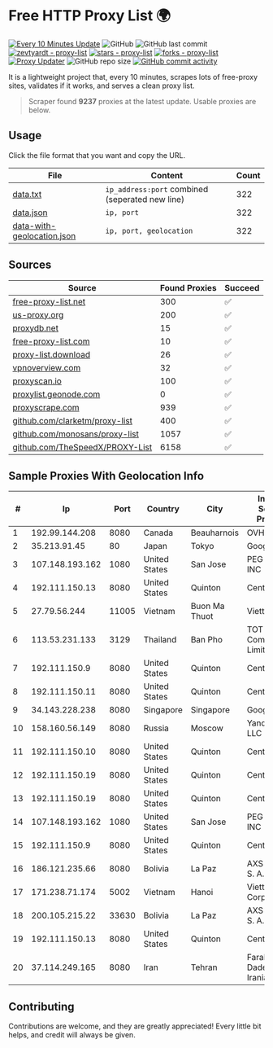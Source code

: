 
# Free HTTP Proxy List 🌍

[![Every 10 Minutes Update](https://github.com/mertguvencli/http-proxy-list/actions/workflows/main.yml/badge.svg?branch=main)](https://github.com/mertguvencli/http-proxy-list/actions/workflows/main.yml)
![GitHub](https://img.shields.io/github/license/mertguvencli/http-proxy-list)
![GitHub last commit](https://img.shields.io/github/last-commit/mertguvencli/http-proxy-list)
[![zevtyardt - proxy-list](https://img.shields.io/static/v1?label=zevtyardt&message=proxy-list&color=blue&logo=github)](https://github.com/zevtyardt/proxy-list "Go to GitHub repo")
[![stars - proxy-list](https://img.shields.io/github/stars/zevtyardt/proxy-list?style=social)](https://github.com/zevtyardt/proxy-list)
[![forks - proxy-list](https://img.shields.io/github/forks/zevtyardt/proxy-list?style=social)](https://github.com/zevtyardt/proxy-list)
[![Proxy Updater](https://github.com/zevtyardt/proxy-list/workflows/Proxy%20Updater/badge.svg)](https://github.com/zevtyardt/proxy-list/actions?query=workflow:"Proxy+Updater")
![GitHub repo size](https://img.shields.io/github/repo-size/zevtyardt/proxy-list)
[![GitHub commit activity](https://img.shields.io/github/commit-activity/m/zevtyardt/proxy-list?logo=commits)](https://github.com/zevtyardt/proxy-list/commits/main)

It is a lightweight project that, every 10 minutes, scrapes lots of free-proxy sites, validates if it works, and serves a clean proxy list.

> Scraper found **9237** proxies at the latest update. Usable proxies are below.

## Usage

Click the file format that you want and copy the URL.

|File|Content|Count|
|----|-------|-----|
|[data.txt](https://raw.githubusercontent.com/mertguvencli/http-proxy-list/main/proxy-list/data.txt)|`ip_address:port` combined (seperated new line)|322|
|[data.json](https://raw.githubusercontent.com/mertguvencli/http-proxy-list/main/proxy-list/data.json)|`ip, port`|322|
|[data-with-geolocation.json](https://raw.githubusercontent.com/mertguvencli/http-proxy-list/main/proxy-list/data-with-geolocation.json)|`ip, port, geolocation`|322|

## Sources

|Source|Found Proxies|Succeed|
|------|-------------|-------|
|[free-proxy-list.net](https://free-proxy-list.net)|300|✅|
|[us-proxy.org](https://www.us-proxy.org)|200|✅|
|[proxydb.net](http://proxydb.net)|15|✅|
|[free-proxy-list.com](https://free-proxy-list.com/?page=&port=&type%5B%5D=http&type%5B%5D=https&up_time=0&search=Search)|10|✅|
|[proxy-list.download](https://www.proxy-list.download/HTTP)|26|✅|
|[vpnoverview.com](https://vpnoverview.com/privacy/anonymous-browsing/free-proxy-servers)|32|✅|
|[proxyscan.io](https://www.proxyscan.io)|100|✅|
|[proxylist.geonode.com](https://proxylist.geonode.com/api/proxy-list?limit=300&page=1&sort_by=lastChecked&sort_type=desc&protocols=http,https)|0|✅|
|[proxyscrape.com](https://api.proxyscrape.com/v2/?request=displayproxies&protocol=http&timeout=10000&country=all&ssl=all&anonymity=all)|939|✅|
|[github.com/clarketm/proxy-list](https://raw.githubusercontent.com/clarketm/proxy-list/master/proxy-list-raw.txt)|400|✅|
|[github.com/monosans/proxy-list](https://raw.githubusercontent.com/monosans/proxy-list/main/proxies/http.txt)|1057|✅|
|[github.com/TheSpeedX/PROXY-List](https://raw.githubusercontent.com/TheSpeedX/PROXY-List/master/http.txt)|6158|✅|


## Sample Proxies With Geolocation Info

|#|Ip|Port|Country|City|Internet Service Provider|
|-|--|----|-------|----|-------------------------|
|1|192.99.144.208|8080|Canada|Beauharnois|OVH SAS|
|2|35.213.91.45|80|Japan|Tokyo|Google LLC|
|3|107.148.193.162|1080|United States|San Jose|PEG TECH INC|
|4|192.111.150.13|8080|United States|Quinton|Centrilogic|
|5|27.79.56.244|11005|Vietnam|Buon Ma Thuot|Viettel Group|
|6|113.53.231.133|3129|Thailand|Ban Pho|TOT Public Company Limited|
|7|192.111.150.9|8080|United States|Quinton|Centrilogic|
|8|192.111.150.11|8080|United States|Quinton|Centrilogic|
|9|34.143.228.238|8080|Singapore|Singapore|Google LLC|
|10|158.160.56.149|8080|Russia|Moscow|Yandex.Cloud LLC|
|11|192.111.150.10|8080|United States|Quinton|Centrilogic|
|12|192.111.150.19|8080|United States|Quinton|Centrilogic|
|13|192.111.150.19|8080|United States|Quinton|Centrilogic|
|14|107.148.193.162|1080|United States|San Jose|PEG TECH INC|
|15|192.111.150.9|8080|United States|Quinton|Centrilogic|
|16|186.121.235.66|8080|Bolivia|La Paz|AXS Bolivia S. A.|
|17|171.238.71.174|5002|Vietnam|Hanoi|Viettel Corporation|
|18|200.105.215.22|33630|Bolivia|La Paz|AXS Bolivia S. A.|
|19|192.111.150.13|8080|United States|Quinton|Centrilogic|
|20|37.114.249.165|8080|Iran|Tehran|Farabord Dadeh Haye Iranian Co.|



## Contributing

Contributions are welcome, and they are greatly appreciated! Every
little bit helps, and credit will always be given.

